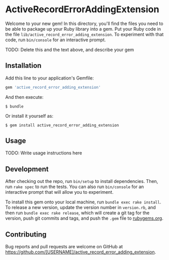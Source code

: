 # ActiveRecordErrorAddingExtension

Welcome to your new gem! In this directory, you'll find the files you need to be able to package up your Ruby library into a gem. Put your Ruby code in the file `lib/active_record_error_adding_extension`. To experiment with that code, run `bin/console` for an interactive prompt.

TODO: Delete this and the text above, and describe your gem

## Installation

Add this line to your application's Gemfile:

```ruby
gem 'active_record_error_adding_extension'
```

And then execute:

    $ bundle

Or install it yourself as:

    $ gem install active_record_error_adding_extension

## Usage

TODO: Write usage instructions here

## Development

After checking out the repo, run `bin/setup` to install dependencies. Then, run `rake spec` to run the tests. You can also run `bin/console` for an interactive prompt that will allow you to experiment.

To install this gem onto your local machine, run `bundle exec rake install`. To release a new version, update the version number in `version.rb`, and then run `bundle exec rake release`, which will create a git tag for the version, push git commits and tags, and push the `.gem` file to [rubygems.org](https://rubygems.org).

## Contributing

Bug reports and pull requests are welcome on GitHub at https://github.com/[USERNAME]/active_record_error_adding_extension.
